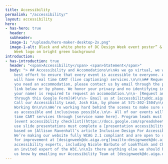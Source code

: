 ```yaml
---
title: Accessibility
permalink: "/accessibility/"
layout: accessibility
hero:
- has-hero: true
  header: 
  subheader: 
  image-1: "/uploads/hero-maker-desktop-2x.png"
  image-1-alt: Black and white photo of DC Design Week event poster” & “DC Design
    Week logo on bright green background
introduction:
- has-introduction: true
  header: "<span>Accessibility</span> <span>Statement</span>"
  body: "> ## Accessibility and Accomodations\n\nAs we go virtual, we will make our
    best effort to ensure that every event is accessible to everyone. All of our events
    will have real time CART (live captioning) services.\n\n\n## Request an Accomodation\n\nIf
    you need an accommodation, please contact us by email through the provided Google
    link below or by phone. We honor your privacy and no identifying information (i.e.
    your name) is required to request an accomodation.\n\n- [Request an accommodation
    through this Google Form](#)\n\n- Email us at [accessbility@dc.aiga.org](mailto:accessbility@dc.aiga.org)\n\n-
    Call our Accessibility Lead, Josh Kim, by phone at 571-302-1504\n\n\n## What We're
    Working On\n\n\nWe’re working hard behind the scenes to make sure our events are
    as accessible and inclusiveas possible.\n\n- All of our events will have real
    time CART services through [service name here]. Program leads must complete an
    [event accessibility checklist](https://docs.google.com/spreadsheets/d/1shzlfnSArTG-DbloZYlX8OolOblKoBRh2fxzdQFjMIo/edit?usp=sharing) while planning every event.\n\n- Speakers who
    use slide presentations must complete a [presentation accessibility checklist](https://docs.google.com/spreadsheets/d/1lLG6J5kqcNqQxOHT7xRfPZSSyeN3FE8Dek-EFS8AyMY/edit?usp=sharing)
    based on [Allison Ravenhall’s article Inclusive Design For Accessible Presentations](https://www.smashingmagazine.com/2018/11/inclusive-design-accessible-presentations/).\n\n-
    We’re making our website fully WCAG 2.1 compliant and are open to suggestions
    for improvement at [designweek@dc.aiga.org](mailto:designweek@dc.aiga.org).\n\n- We’ve consulted with various
    accessibility experts, including Nicole Barbuto of LookThink and Charles Hall,
    an invited expert of the W3C.\n\nIs there anything else we should be doing? Let
    us know by emailing our Accessibility Team at [designweek@dc.aiga.org](mailto:designweek@dc.aiga.org). "
---
```

